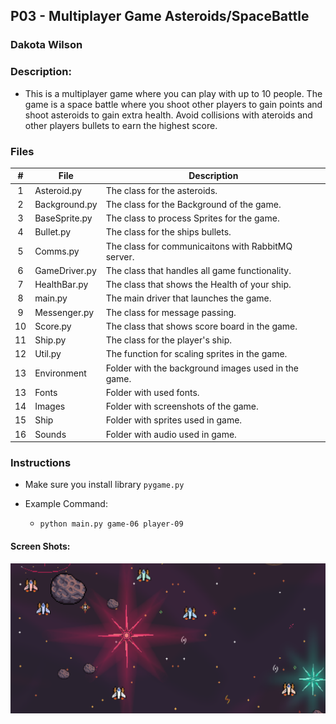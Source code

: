 ## P03 - Multiplayer Game Asteroids/SpaceBattle
### Dakota Wilson
### Description:

- This is a multiplayer game where you can play with up to 10 people. The game is a space battle where you shoot other players to gain points and shoot asteroids to gain extra health. Avoid collisions with ateroids and other players bullets to earn the highest score.

### Files

|   #   | File            | Description                                        |
| :---: | --------------- | -------------------------------------------------- |
|   1   | Asteroid.py     | The class for the asteroids.                       |
|   2   | Background.py   | The class for the Background of the game.          |
|   3   | BaseSprite.py   | The class to process Sprites for the game.         |
|   4   | Bullet.py       | The class for the ships bullets.                   |
|   5   | Comms.py        | The class for communicaitons with RabbitMQ server. |
|   6   | GameDriver.py   | The class that handles all game functionality.     |
|   7   | HealthBar.py    | The class that shows the Health of your ship.      |
|   8   | main.py         | The main driver that launches the game.            |
|   9   | Messenger.py    | The class for message passing.                     |
|   10  | Score.py        | The class that shows score board in the game.      |
|   11  | Ship.py         | The class for the player's ship.                   |
|   12  | Util.py         | The function for scaling sprites in the game.      |
|   13  | Environment     | Folder with the background images used in the game.|
|   13  | Fonts           | Folder with used fonts.                            |
|   14  | Images          | Folder with screenshots of the game.               |
|   15  | Ship            | Folder with sprites used in game.                  |
|   16  | Sounds          | Folder with audio used in game.                    |



### Instructions

- Make sure you install library `pygame.py`

- Example Command:
    - `python main.py game-06 player-09`

#### Screen Shots:
<img src="Images/asteroidGame.PNG">
